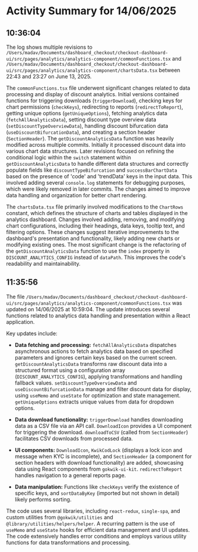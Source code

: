 # Activity Summary for 14/06/2025

## 10:36:04
The log shows multiple revisions to `/Users/madav/Documents/dashboard_checkout/checkout-dashboard-ui/src/pages/analytics/analytics-component/commonFunctions.tsx` and `/Users/madav/Documents/dashboard_checkout/checkout-dashboard-ui/src/pages/analytics/analytics-component/chartsData.tsx` between 22:43 and 23:27 on June 13, 2025.

The `commonFunctions.tsx` file underwent significant changes related to data processing and display of discount analytics.  Initial versions contained functions for triggering downloads (`triggerDownload`),  checking keys for chart permissions (`checkKeys`), redirecting to reports (`redirectToReport`), getting unique options (`getUniqueOptions`), fetching analytics data (`fetchAllAnalyticsData`),  setting discount type overview data (`setDiscountTypeOverviewData`), handling discount bifurcation data (`useDiscountBifurcationData`), and creating a section header (`SectionHeader`).  The `getDiscountAnalyticsData` function was heavily modified across multiple commits.  Initially it processed discount data into various chart data structures. Later revisions focused on refining the conditional logic within the `switch` statement within `getDiscountAnalyticsData` to handle different data structures and correctly populate fields like `discountTypeBifurcation` and `successBarChartData` based on the presence of 'code' and 'trendData' keys in the input data. This involved adding several `console.log` statements for debugging purposes, which were likely removed in later commits.  The changes aimed to improve data handling and organization for better chart rendering.


The `chartsData.tsx` file primarily involved modifications to the `ChartRows` constant, which defines the structure of charts and tables displayed in the analytics dashboard. Changes involved adding, removing, and modifying chart configurations, including their headings, data keys, tooltip text, and filtering options. These changes suggest iterative improvements to the dashboard's presentation and functionality, likely adding new charts or modifying existing ones.  The most significant change is the refactoring of the `getDiscountAnalyticsData` function to use the `index` property in `DISCOUNT_ANALYTICS_CONFIG` instead of `dataPath`. This improves the code's readability and maintainability.


## 11:35:56
The file `/Users/madav/Documents/dashboard_checkout/checkout-dashboard-ui/src/pages/analytics/analytics-component/commonFunctions.tsx` was updated on 14/06/2025 at 10:59:04.  The update introduces several functions related to analytics data handling and presentation within a React application.

Key updates include:

* **Data fetching and processing:**  `fetchAllAnalyticsData` dispatches asynchronous actions to fetch analytics data based on specified parameters and ignores certain keys based on the current screen. `getDiscountAnalyticsData` transforms raw discount data into a structured format using a configuration array (`DISCOUNT_ANALYTICS_CONFIG`), applying transformations and handling fallback values.  `setDiscountTypeOverviewData` and `useDiscountBifurcationData` manage and filter discount data for display, using `useMemo` and `useState` for optimization and state management.  `getUniqueOptions` extracts unique values from data for dropdown options.

* **Data download functionality:** `triggerDownload` handles downloading data as a CSV file via an API call.  `DownloadIcon` provides a UI component for triggering the download.  `downloadToCSV` (called from `SectionHeader`) facilitates CSV downloads from processed data.

* **UI components:**  `DownloadIcon`, `KwikCodLock` (displays a lock icon and message when KYC is incomplete), and `SectionHeader` (a component for section headers with download functionality) are added, showcasing data using React components from `gokwik-ui-kit`.  `redirectToReport` handles navigation to a general reports page.

* **Data manipulation:** Functions like `checkKeys` verify the existence of specific keys, and `sortDataByKey` (imported but not shown in detail) likely performs sorting.

The code uses several libraries, including `react-redux`, `single-spa`, and custom utilities from `@gokwik/utilities` and `@library/utilities/helpers/helper`. A recurring pattern is the use of `useMemo` and `useState` hooks for efficient data management and UI updates. The code extensively handles error conditions and employs various utility functions for data transformations and processing.
